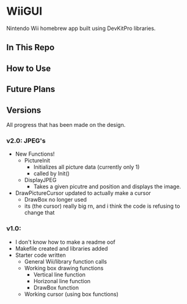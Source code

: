 # WiiGUI
Nintendo Wii homebrew app built using DevKitPro libraries.

## In This Repo

## How to Use

## Future Plans


## Versions
All progress that has been made on the design.
### v2.0: JPEG's
- New Functions!
  - PictureInit
    - Initializes all picture data (currently only 1)
    - called by Init()
  - DisplayJPEG
    - Takes a given picutre and position and displays the image.
- DrawPictureCursor updated to actually make a cursor
  - DrawBox no longer used
  - its (the cursor) really big rn, and i think the code is refusing to change that

### v1.0:
- I don't know how to make a readme oof
- Makefile created and libraries added
- Starter code written
  - General Wii/library function calls
  - Working box drawing functions
    - Vertical line function
    - Horizonal line function
    - DrawBox function
  - Working cursor (using box functions)

